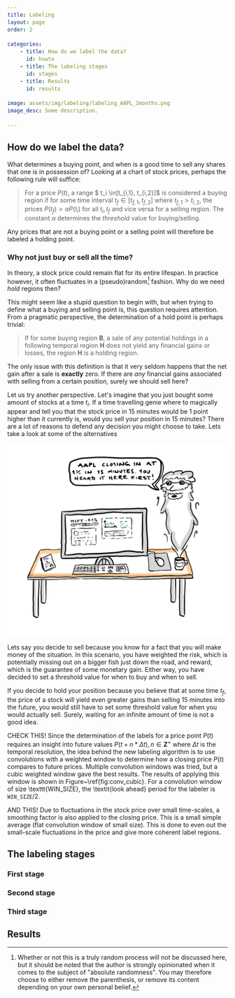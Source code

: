 ```yaml
---
title: Labeling
layout: page
order: 2

categories:
    - title: How do we label the data?
      id: howto
    - title: The labeling stages
      id: stages
    - title: Results
      id: results
      
image: assets/img/labeling/labeling_AAPL_2months.png
image_desc: Some description.

---
```

<div id="howto">
</div>

## How do we label the data?
What determines a buying point, and when is a good time to sell any shares that one is in possession of? 
Looking at a chart of stock prices, perhaps the following rule will suffice:

>For a price $P(t)$, a range $ t_i \in[t_{i,1}, t_{i,2}]$ is considered a buying region if for some time interval
>$t_f \in [t_{f,1}, t_{f,2}]$ where $t_{f,1} > t_{i,2}$, the prices $P(t_f) > \alpha P(t_i)$ for all $t_i, t_f$ and vice versa for a
>selling region. The constant $\alpha$ determines the $\textit{threshold}$ value for buying/selling. 

Any prices that are not a buying point or a selling point will therefore be labeled a holding point.

### Why not just buy or sell all the time?
In theory, a stock price could remain flat for its entire lifespan. In practice however, it often fluctuates in a
(pseudo)random[^1] fashion. Why do we need *hold* regions then?

This might seem like a stupid question to begin with, but when trying to define what a buying and selling point is,
this question requires attention. From a pragmatic perspective, the determination of a hold point is perhaps trivial:
>If for some buying region $\mathbf{B}$, a sale of any potential holdings in a following temporal region $\mathbf{H}$ does 
>not yield any financial gains or losses, the region $\mathbf{H}$ is a holding region.

The only issue with this definition is that it very seldom happens that the net gain after a sale is **exactly** zero.
If there are *any* financial gains associated with selling from a certain position, surely we should sell here?

Let us try another perspective. Let's imagine that you just bought some amount of stocks at a time $t_i$. If a time travelling 
genie where to magically appear and tell you that the stock price in 15 minutes would be 1 point higher than it currently is, 
would you sell your position in 15 minutes? There are a lot of reasons to defend any decision you might choose to take.
Lets take a look at some of the alternatives

![Genie telling you trade secrets](assets/img/labeling/genie.png)

Lets say you decide to sell because you know for a fact that you will make money of the situation. 
In this scenario, you have weighted the risk, which is potentially missing out on a bigger fish just down the road,
and reward, which is the guarantee of some monetary gain. Either way, you have decided to set a threshold value for when
to buy and when to sell.

If you decide to hold your position because you believe that at some time $t_f$, the price of a stock will yield even
greater gains than selling 15 minutes into the future, you would still have to set some threshold value
for when you would actually sell. Surely, waiting for an infinite amount of time is not a good idea. 


CHECK THIS!
Since the determination of the labels for a price point $P(t)$ requires an insight into future values
$P(t+n*\Delta t), n \in \mathbf{Z}^+$ where $\Delta t$ is the temporal resolution, the idea behind the new labeling 
algorithm is to use convolutions with a weighted window to determine how a closing price $P(t)$ compares to future 
prices. Multiple convolution windows was tried, but a cubic weighted window gave the best results. 
The results of applying this window is shown in Figure~\ref{fig:conv_cubic}. 
For a convolution window of size \texttt{WIN\_SIZE}, the \textit{look ahead} period for the labeler is
$\texttt{WIN\_SIZE}/2$. 


AND THIS!
Due to fluctuations in the stock price over small time-scales, a smoothing factor is also applied to the closing price.
This is a small simple average (flat convolution window of small size).
This is done to even out the small-scale fluctuations in the price and give more coherent label regions.

<div id="stages">
</div>

## The labeling stages 

### First stage

### Second stage

### Third stage


## Results


[^1]: Whether or not this is a truly random process will not be discussed here, but it should be noted that the
    author is strongly opinionated when it comes to the subject of "absolute randomness". You may therefore choose to either
    remove the parenthesis, or remove its content depending on your own personal belief.